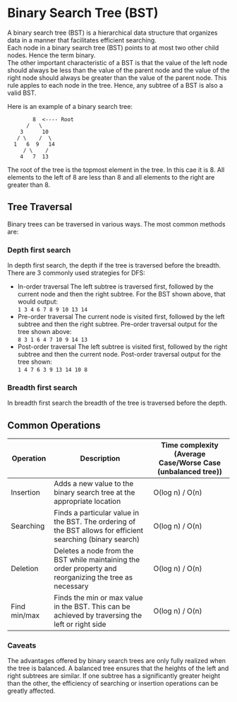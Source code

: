 # Binary Search Tree (BST)

A binary search tree (BST) is a hierarchical data structure that organizes data in a manner that facilitates efficient searching.<br>
Each node in a binary search tree (BST) points to at most two other child nodes. Hence the term binary.<br>
The other important characteristic of a BST is that the value of the left node should always be less than the value of the parent node and the value of the right node should always be greater than the value of the parent node. This rule apples to each node in the tree. Hence, any subtree of a BST is also a valid BST.

Here is an example of a binary search tree:
```
        8  <---- Root
      /   \
    3      10
   / \    /  \
  1   6  9   14
     / \    /
    4   7  13
``````

The root of the tree is the topmost element in the tree. In this cae it is 8. All elements to the left of 8 are less than 8 and all elements to the right are greater than 8.


## Tree Traversal

Binary trees can be traversed in various ways. The most common methods are:

### Depth first search

In depth first search, the depth if the tree is traversed before the breadth. There are 3 commonly used strategies for DFS:

* In-order traversal
    The left subtree is traversed first, followed by the current node and then the right subtree. For the BST shown above, that would output:<br>
    ```1 3 4 6 7 8 9 10 13 14```
* Pre-order traversal
    The current node is visited first, followed by the left subtree and then the right subtree. Pre-order traversal output for the tree shown above:<br>
    ```8 3 1 6 4 7 10 9 14 13```
* Post-order traversal
    The left subtree is visited first, followed by the right subtree and then the current node. Post-order traversal output for the tree shown:<br>
    ```1 4 7 6 3 9 13 14 10 8```


### Breadth first search

In breadth first search the breadth of the tree is traversed before the depth.


## Common Operations

| Operation    | Description                                                                                                 | Time complexity (Average Case/Worse Case (unbalanced tree)) |
| ------------ | ----------------------------------------------------------------------------------------------------------- | ----------------------------------------------------------- |
| Insertion    | Adds a new value to the binary search tree at the appropriate location                                      | O(log n) / O(n)                                             |
| Searching    | Finds a particular value in the BST. The ordering of the BST allows for efficient searching (binary search) | O(log n) / O(n)                                             |
| Deletion     | Deletes a node from the BST while maintaining the order property and reorganizing the tree as necessary     | O(log n) / O(n)                                             |
| Find min/max | Finds the min or max value in the BST. This can be achieved by traversing the left or right side            | O(log n) / O(n)                                             |


### Caveats

The advantages offered by binary search trees are only fully realized when the tree is balanced. A balanced tree ensures that the heights of the left and right subtrees are similar. If one subtree has a significantly greater height than the other, the efficiency of searching or insertion operations can be greatly affected.

